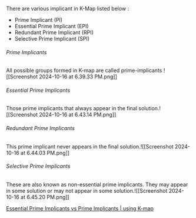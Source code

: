There are various implicant in K-Map listed below :
- Prime Implicant (PI)
- Essential Prime Implicant (EPI)
- Redundant Prime Implicant (RPI)
- Selective Prime Implicant (SPI)

###### Prime Implicants
All possible groups formed in K-map are called prime-implicants
![[Screenshot 2024-10-16 at 6.39.33 PM.png]]

###### Essential Prime Implicants
Those prime implicants that always appear in the final solution.![[Screenshot 2024-10-16 at 6.43.14 PM.png]]

###### Redundant Prime Implicants
This prime implicant never appears in the final solution.![[Screenshot 2024-10-16 at 6.44.03 PM.png]]

###### Selective Prime Implicants
These are also known as non-essential prime implicants. They may appear in some solution or may not appear in some solution.![[Screenshot 2024-10-16 at 6.45.20 PM.png]]

[Essential Prime Implicants vs Prime Implicants | using K-map](https://www.youtube.com/watch?v=V9aV2qTSlFg)
